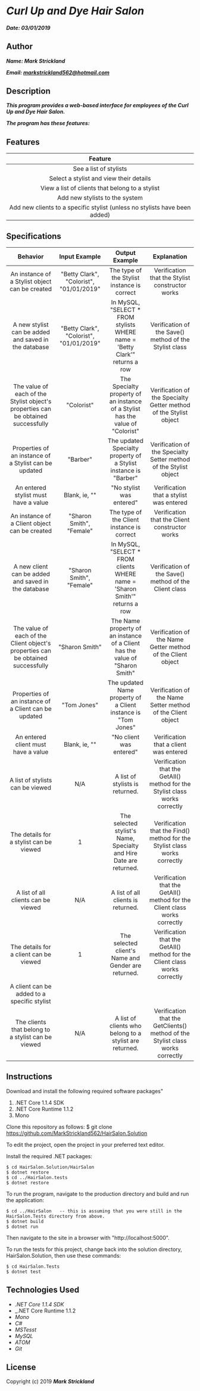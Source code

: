 # _Curl Up and Dye Hair Salon_

#### _Date: 03/01/2019_
## Author
 _**Name:  Mark Strickland**_

 _**Email: markstrickland562@hotmail.com**_

## Description
**_This program provides a web-based interface for employees of the Curl Up and Dye Hair Salon._**

**_The program has these features:_**

## Features
| Feature                                                                                    |
| :-----------------------------------------------------------------------------------------:|
| See a list of stylists |
| Select a stylist and view their details |
| View a list of clients that belong to a stylist |
| Add new stylists to the system |
| Add new clients to a specific stylist (unless no stylists have been added) |

## Specifications
|   Behavior                  | Input Example  | Output Example | Explanation                |
| :--------------------------:| :-------------:| :-------------:| :-------------------------:|
| An instance of a Stylist object can be created | "Betty Clark", "Colorist", "01/01/2019" | The type of the Stylist instance is correct | Verification that the Stylist constructor works |
| A new stylist can be added and saved in the database | "Betty Clark", "Colorist", "01/01/2019" | In MySQL, "SELECT * FROM stylists WHERE name = 'Betty Clark'" returns a row | Verification of the Save() method of the Stylist class |
| The value of each of the Stylist object's properties can be obtained successfully | "Colorist" | The Specialty property of an instance of a Stylist has the value of "Colorist" | Verification of the Specialty Getter method of the Stylist object |
| Properties of an instance of a Stylist can be updated | "Barber" | The updated Specialty property of a Stylist instance is "Barber" | Verification of the Specialty Setter method of the Stylist object |
| An entered stylist must have a value | Blank, ie, "" | "No stylist was entered" | Verification that a stylist was entered |
| An instance of a Client object can be created | "Sharon Smith", "Female" | The type of the Client instance is correct | Verification that the Client constructor works |
| A new client can be added and saved in the database | "Sharon Smith", "Female" | In MySQL, "SELECT * FROM clients WHERE name = 'Sharon Smith'" returns a row | Verification of the Save() method of the Client class |
| The value of each of the Client object's properties can be obtained successfully | "Sharon Smith" | The Name property of an instance of a Client has the value of "Sharon Smith" | Verification of the Name Getter method of the Client object |
| Properties of an instance of a Client can be updated | "Tom Jones" | The updated Name property of a Client instance is "Tom Jones" | Verification of the Name Setter method of the Client object |
| An entered client must have a value | Blank, ie, "" | "No client was entered" | Verification that a client was entered |
| A list of stylists can be viewed | N/A | A list of stylists is returned. | Verification that the GetAll() method for the Stylist class works correctly |
| The details for a stylist can be viewed | 1 | The selected stylist's Name, Specialty and Hire Date are returned. | Verification that the Find() method for the Stylist class works correctly |
| A list of all clients can be viewed | N/A | A list of all clients is returned. | Verification that the GetAll() method for the Client class works correctly |
| The details for a client can be viewed | 1 | The selected client's Name and Gender are returned. | Verification that the GetAll() method for the Client class works correctly |
| A client can be added to a specific stylist |
| The clients that belong to a stylist can be viewed | N/A | A list of clients who belong to a stylist are returned. | Verification that the GetClients() method of the Stylist class works correctly |

## Instructions
Download and install the following required software packages"
1. .NET Core 1.1.4 SDK
2. .NET Core Runtime 1.1.2
3. Mono

Clone this repository as follows: $ git clone https://github.com/MarkStrickland562/HairSalon.Solution

To edit the project, open the project in your preferred text editor.

Install the required .NET packages:

    $ cd HairSalon.Solution/HairSalon
    $ dotnet restore
    $ cd ../HairSalon.tests
    $ dotnet restore

To run the program, navigate to the production directory and build and run the application:

    $ cd ../HairSalon   -- this is assuming that you were still in the HairSalon.Tests directory from above.
    $ dotnet build
    $ dotnet run

Then navigate to the site in a browser with "http://localhost:5000".

To run the tests for this project, change back into the solution directory, HairSalon.Solution, then use these commands:

    $ cd HairSalon.Tests
    $ dotnet test

## Technologies Used
* _.NET Core 1.1.4 SDK_
* _.NET Core Runtime 1.1.2
* _Mono_
* _C#_
* _MSTesst_
* _MySQL_
* _ATOM_
* _Git_


## License

Copyright (c) 2019 **_Mark Strickland_**
